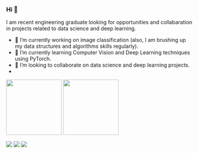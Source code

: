 ### Hi 👋
I am recent engineering graduate looking for opportunities and collabaration in projects related to data science and deep learning.
- 🔭 I’m currently working on image classification (also, I am brushing up my data structures and algorithms skills regularly).
- 🌱 I’m currently learning Computer Vision and Deep Learning techniques using PyTorch.
- 🤝 I’m looking to collaborate on data science and deep learning projects. 
- 
[<img src="https://github-readme-stats.vercel.app/api/top-langs/?username=DiasSergio" height=150>](https://github.com/DiasSergio)
[<img src="https://github-readme-stats.vercel.app/api?username=DiasSergio" height=150 >](https://github.com/DiasSergio)



 [<img src="https://img.shields.io/badge/linkedin-%230077B5.svg?&style=for-the-badge&logo=linkedin&logoColor=white" >](https://www.linkedin.com/in/s%C3%A9rgio-pereira-dias-790557161/) 
 [<img src = "https://img.shields.io/badge/instagram-%23E4405F.svg?&style=for-the-badge&logo=instagram&logoColor=white">](https://www.instagram.com/sergiopdias/)
 [<img src = "https://img.shields.io/badge/facebook-%231877F2.svg?&style=for-the-badge&logo=facebook&logoColor=white">](https://www.facebook.com/sergio.pereiradias)

